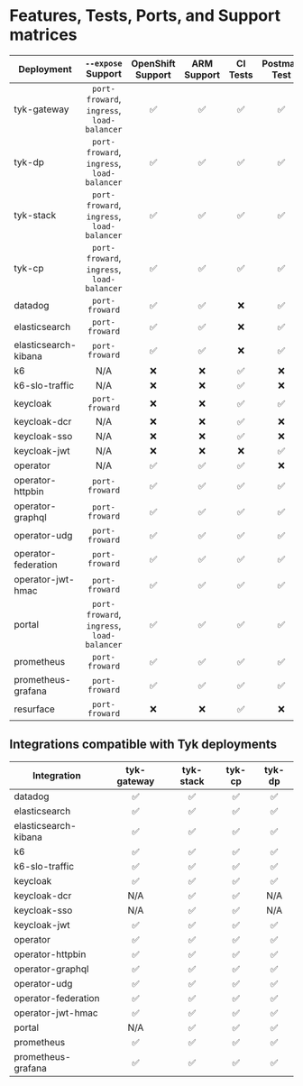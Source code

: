 # Features, Tests, Ports, and Support matrices

| Deployment           |             `--expose` Support             | OpenShift Support  |    ARM Support     |      CI Tests      |    Postman Test    |
|----------------------|:------------------------------------------:|:------------------:|:------------------:|:------------------:|:------------------:|
| tyk-gateway          | `port-froward`, `ingress`, `load-balancer` | :white_check_mark: | :white_check_mark: | :white_check_mark: | :white_check_mark: |
| tyk-dp               | `port-froward`, `ingress`, `load-balancer` | :white_check_mark: | :white_check_mark: | :white_check_mark: | :white_check_mark: |
| tyk-stack            | `port-froward`, `ingress`, `load-balancer` | :white_check_mark: | :white_check_mark: | :white_check_mark: | :white_check_mark: |
| tyk-cp               | `port-froward`, `ingress`, `load-balancer` | :white_check_mark: | :white_check_mark: | :white_check_mark: | :white_check_mark: |
| datadog              |               `port-froward`               | :white_check_mark: | :white_check_mark: |        :x:         | :white_check_mark: |
| elasticsearch        |               `port-froward`               | :white_check_mark: | :white_check_mark: |        :x:         | :white_check_mark: |
| elasticsearch-kibana |               `port-froward`               | :white_check_mark: | :white_check_mark: |        :x:         | :white_check_mark: |
| k6                   |                    N/A                     |        :x:         |        :x:         | :white_check_mark: |        :x:         |
| k6-slo-traffic       |                    N/A                     |        :x:         |        :x:         | :white_check_mark: |        :x:         |
| keycloak             |               `port-froward`               |        :x:         |        :x:         | :white_check_mark: | :white_check_mark: |
| keycloak-dcr         |                    N/A                     |        :x:         |        :x:         | :white_check_mark: |        :x:         |
| keycloak-sso         |                    N/A                     |        :x:         |        :x:         | :white_check_mark: |        :x:         |
| keycloak-jwt         |                    N/A                     |        :x:         |        :x:         |        :x:         | :white_check_mark: |
| operator             |                    N/A                     | :white_check_mark: | :white_check_mark: | :white_check_mark: |        :x:         |
| operator-httpbin     |               `port-froward`               | :white_check_mark: | :white_check_mark: | :white_check_mark: | :white_check_mark: |
| operator-graphql     |               `port-froward`               | :white_check_mark: | :white_check_mark: | :white_check_mark: | :white_check_mark: |
| operator-udg         |               `port-froward`               | :white_check_mark: | :white_check_mark: | :white_check_mark: | :white_check_mark: |
| operator-federation  |               `port-froward`               | :white_check_mark: | :white_check_mark: | :white_check_mark: | :white_check_mark: |
| operator-jwt-hmac    |               `port-froward`               | :white_check_mark: | :white_check_mark: | :white_check_mark: | :white_check_mark: |
| portal               | `port-froward`, `ingress`, `load-balancer` | :white_check_mark: | :white_check_mark: | :white_check_mark: | :white_check_mark: |
| prometheus           |               `port-froward`               | :white_check_mark: | :white_check_mark: | :white_check_mark: | :white_check_mark: |
| prometheus-grafana   |               `port-froward`               | :white_check_mark: | :white_check_mark: | :white_check_mark: | :white_check_mark: |
| resurface            |               `port-froward`               |        :x:         |        :x:         | :white_check_mark: |        :x:         |


## Integrations compatible with Tyk deployments
| Integration          |    tyk-gateway     |     tyk-stack      |       tyk-cp       |       tyk-dp       |
|----------------------|:------------------:|:------------------:|:------------------:|:------------------:|
| datadog              | :white_check_mark: | :white_check_mark: | :white_check_mark: | :white_check_mark: |
| elasticsearch        | :white_check_mark: | :white_check_mark: | :white_check_mark: | :white_check_mark: |
| elasticsearch-kibana | :white_check_mark: | :white_check_mark: | :white_check_mark: | :white_check_mark: |
| k6                   | :white_check_mark: | :white_check_mark: | :white_check_mark: | :white_check_mark: |
| k6-slo-traffic       | :white_check_mark: | :white_check_mark: | :white_check_mark: | :white_check_mark: |
| keycloak             | :white_check_mark: | :white_check_mark: | :white_check_mark: | :white_check_mark: |
| keycloak-dcr         |        N/A         | :white_check_mark: | :white_check_mark: |        N/A         |
| keycloak-sso         |        N/A         | :white_check_mark: | :white_check_mark: |        N/A         |
| keycloak-jwt         | :white_check_mark: | :white_check_mark: | :white_check_mark: | :white_check_mark: |
| operator             | :white_check_mark: | :white_check_mark: | :white_check_mark: | :white_check_mark: |
| operator-httpbin     | :white_check_mark: | :white_check_mark: | :white_check_mark: | :white_check_mark: |
| operator-graphql     | :white_check_mark: | :white_check_mark: | :white_check_mark: | :white_check_mark: |
| operator-udg         | :white_check_mark: | :white_check_mark: | :white_check_mark: | :white_check_mark: |
| operator-federation  | :white_check_mark: | :white_check_mark: | :white_check_mark: | :white_check_mark: |
| operator-jwt-hmac    | :white_check_mark: | :white_check_mark: | :white_check_mark: | :white_check_mark: |
| portal               |        N/A         | :white_check_mark: | :white_check_mark: | :white_check_mark: |
| prometheus           | :white_check_mark: | :white_check_mark: | :white_check_mark: | :white_check_mark: |
| prometheus-grafana   | :white_check_mark: | :white_check_mark: | :white_check_mark: | :white_check_mark: |
